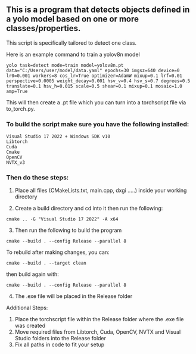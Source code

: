 ## This is a program that detects objects defined in a yolo model based on one or more classes/properties. 

This script is specifically tailored to detect one class.

Here is an example command to train a yolov8n model 
```
yolo task=detect mode=train model=yolov8n.pt data="C:/Users/user/model/data.yaml" epochs=30 imgsz=640 device=0 lr0=0.001 workers=8 cos_lr=True optimizer=AdamW mixup=0.1 lrf=0.01 perspective=0.0005 weight_decay=0.001 hsv_v=0.4 hsv_s=0.7 degrees=0.5 translate=0.1 hsv_h=0.015 scale=0.5 shear=0.1 mixup=0.1 mosaic=1.0 amp=True
```

This will then create a .pt file which you can turn into a torchscript file via to_torch.py.

### To build the script make sure you have the following installed:
```
Visual Studio 17 2022 + Windows SDK v10 
Libtorch 
Cuda 
Cmake 
OpenCV 
NVTX_v3
```
### Then do these steps:

1. Place all files (CMakeLists.txt, main.cpp, dxgi .....) inside your working directory

2. Create a build directory and cd into it then run the following:

```
cmake .. -G "Visual Studio 17 2022" -A x64
```

3. Then run the following to build the program
```
cmake --build . --config Release --parallel 8
```
To rebuild after making changes, you can:
```
cmake --build . --target clean
```
then build again with:
  ```
  cmake --build . --config Release --parallel 8
```

4. The .exe file will be placed in the Release folder

Additional Steps:

1. Place the torchscript file within the Release folder where the .exe file was created
2. Move required files from Libtorch, Cuda, OpenCV, NVTX and Visual Studio folders into the Release folder
3. Fix all paths in code to fit your setup
